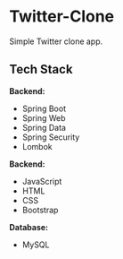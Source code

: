 # Twitter-Clone

Simple Twitter clone app.

## Tech Stack

**Backend:** 
- Spring Boot 
- Spring Web 
- Spring Data
- Spring Security 
- Lombok

**Backend:** 
- JavaScript 
- HTML
- CSS
- Bootstrap

**Database:** 
- MySQL


